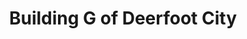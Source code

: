 ---
title: "Building G of Deerfoot City"
url: /calgary/building-g-of-deerfoot-city/
shop: Einkaufszentrum
---